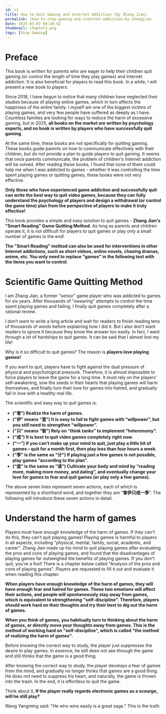 ```yaml
---
id: c1
title: How to Quit Gaming and Internet Addiction (by Zhang Jian)
permalink: /how-to-stop-gaming-and-internet-addiction-by-zhangjian
date: 2025-03-07 09:20:52
thumbnail: chapter1.png
tags: [Stop Gaming]
---
```


# Preface

This book is written for parents who are eager to help their children quit gaming (or control the length of time they play games) and Internet addiction. It is also beneficial for players to read this book. In a while, I will present a new book to players.

Since 2018, I have begun to notice that many children have neglected their studies because of playing online games, which in turn affects the happiness of the entire family. I myself am one of the biggest victims of playing games, and very few people have suffered as deeply as I have. Countless families are looking for ways to reduce the harm of excessive gaming, but in 2025, **all books on the market are written by psychology experts, and no book is written by players who have successfully quit gaming**.

At the same time, these books are not specifically for quitting gaming. These books guide parents on how to communicate effectively with their children, but do not provide a plan to guide players to quit gaming. It seems that once parents communicate, the problem of children's Internet addiction will be solved. After reading these books, I found that none of them could help me when I was addicted to games - whether it was controlling the time spent playing games or quitting games, these books were not very effective.

**Only those who have experienced game addiction and successfully quit can write the best way to quit video games, because they can fully understand the psychology of players and design a withdrawal (or control the game time) plan from the perspective of players to make it truly effective!**

This book provides a simple and easy solution to quit games - **Zhang Jian's "Smart Reading" Game Quitting Method**. As long as parents and children operate it, it is not difficult for players to quit games or play only a small number of games in the end!

**The "Smart Reading" method can also be used for interventions in other Internet addictions, such as short videos, online novels, chasing dramas, anime, etc. You only need to replace "games" in the following text with the items you want to control.**

# Scientific Game Quitting Method

I am Zhang Jian, a former "senior" game player who was addicted to games for six years. After thousands of "swearing" attempts to control the time spent playing games and failing, I finally quit games completely after a rational review.

I don’t want to write a long article and wait for readers to finish reading tens of thousands of words before explaining how I did it. But I also don’t want readers to ignore it because they know the answer too easily. In fact, I went through a lot of hardships to quit games. It can be said that I almost lost my life!

Why is it so difficult to quit games? The reason is **players love playing games!**

If you want to quit, players have to fight against the dual pressure of physical and psychological pressure. Therefore, it is almost impossible to force players to leave the game for a long time. It must rely on the players’ self-awakening, sow the seeds in their hearts that playing games will harm themselves, and finally turn their love for games into hatred, and gradually fall in love with a healthy real life.

The scientific and easy way to quit games is:

- **(“害”) Realize the harm of games.**
- **(“伊” means “意”) It is easy to fail to fight games with “willpower”, but you still need to strengthen “willpower”.**
- **(“只” means “智”) Rely on “think tanks” to implement “heteronomy”.**
- **(“戒”) It is best to quit video games completely right now.**
- **(“一”) If you can’t make up your mind to quit, just play a little bit of games – quit for a month first, then play less than four hours a week.**
- **(“季” is the same as “计”) If playing just a few games is not possible, play games “according to the plan”.**
- **(“度” is the same as “读”) Cultivate your body and mind by “reading more, making more money, and dating”, and eventually change your love for games to fear and quit games (or play only a few games).**

The above seven lines represent seven actions, each of which is represented by a shorthand word, and together they are “**害伊只戒一季**”. The following will introduce these seven actions in detail.

# Understand the harm of games

Players must have enough knowledge of the harm of games. If they can't do this, they can't quit playing games! Playing games is harmful to players in all aspects, including "physical, mental, family, social, academic, and career". Zhang Jian made up his mind to quit playing games after evaluating the pros and cons of playing games, and found that the disadvantages of playing games far outweighed the benefits of playing games. If you don't quit, you're a fool! There is a chapter below called "Analysis of the pros and cons of playing games". Players are requested to fill it out and evaluate it when reading this chapter.

**When players have enough knowledge of the harm of games, they will have enough fear and hatred for games. These two emotions will affect their actions, and people will spontaneously stay away from games, which is equivalent to strengthening "self-discipline". Therefore, players should work hard on their thoughts and try their best to dig out the harm of games.**

**When you think of games, you habitually turn to thinking about the harm of games, or directly move your thoughts away from games. This is the method of working hard on "self-discipline", which is called "the method of realizing the harm of games".**

Before knowing the correct way to study, the player just suppresses the desire to play games. In essence, he still does not see through the game and still thinks that the game is a good thing.

After knowing the correct way to study, the player develops a fear of games from the mind, and gradually no longer thinks that games are a good thing. He does not need to suppress his heart, and naturally, the game is thrown into the trash. In the end, it is effortless to quit the game.

Think about it, **If the player really regards electronic games as a scourge, will he still play?**


Wang Yangming said: "He who wins easily is a great sage." This is the truth.

